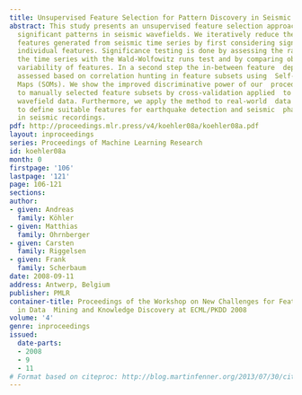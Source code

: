 ```yaml
---
title: Unsupervised Feature Selection for Pattern Discovery in Seismic Wavefields
abstract: This study presents an unsupervised feature selection approach for the discovery  of
  significant patterns in seismic wavefields. We iteratively reduce the number  of
  features generated from seismic time series by first considering significance  of
  individual features. Significance testing is done by assessing the randomness  of
  the time series with the Wald-Wolfowitz runs test and by comparing observed and  theoretical
  variability of features. In a second step the in-between feature  dependencies are
  assessed based on correlation hunting in feature subsets using  Self-Organizing
  Maps (SOMs). We show the improved discriminative power of our  procedure compared
  to manually selected feature subsets by cross-validation applied  to synthetic seismic
  wavefield data. Furthermore, we apply the method to real-world  data with the aim
  to define suitable features for earthquake detection and seismic  phase classification
  in seismic recordings.
pdf: http://proceedings.mlr.press/v4/koehler08a/koehler08a.pdf
layout: inproceedings
series: Proceedings of Machine Learning Research
id: koehler08a
month: 0
firstpage: '106'
lastpage: '121'
page: 106-121
sections: 
author:
- given: Andreas
  family: Köhler
- given: Matthias
  family: Ohrnberger
- given: Carsten
  family: Riggelsen
- given: Frank
  family: Scherbaum
date: 2008-09-11
address: Antwerp, Belgium
publisher: PMLR
container-title: Proceedings of the Workshop on New Challenges for Feature Selection
  in Data  Mining and Knowledge Discovery at ECML/PKDD 2008
volume: '4'
genre: inproceedings
issued:
  date-parts:
  - 2008
  - 9
  - 11
# Format based on citeproc: http://blog.martinfenner.org/2013/07/30/citeproc-yaml-for-bibliographies/
---
```

